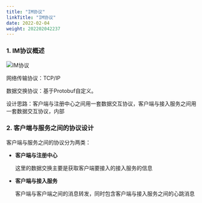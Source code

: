 ```yaml
---
title: "IM协议"
linkTitle: "IM协议"
date: 2022-02-04
weight: 202202042237
---
```


### 1. IM协议概述

![IM协议](E:\download\IM协议.png)

网络传输协议：TCP/IP

数据交换协议：基于Protobuf自定义。

设计思路：客户端与注册中心之间用一套数据交互协议，客户端与接入服务之间用一套数据交互协议，内部

### 2. 客户端与服务之间的协议设计

客户端与服务之间的协议分为两类：

- **客户端与注册中心**

  这里的数据交换主要是获取客户端要接入的接入服务的信息

- **客户端与接入服务**

  客户端与客户端之间的消息转发，同时包含客户端与接入服务之间的心跳消息